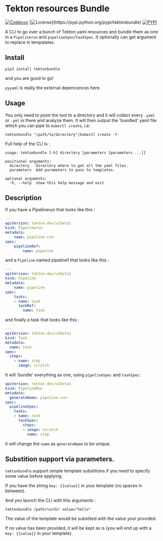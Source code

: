 # Tekton resources Bundle

[![Codecov](https://img.shields.io/codecov/c/github/chmouel/tektonbundle/master.svg?style=flat-square)](https://codecov.io/gh/chmouel/tektonbundle)  [![License](https://img.shields.io/pypi/l/tektonbundle.svg?)](https://pypi.python.org/pypi/tektonbundle) [![PYPI](https://img.shields.io/pypi/v/tektonbundle.svg?style=flat-square)](https://pypi.python.org/pypi/tektonbundle)

A CLI to go over a bunch of Tekton yaml resources and bundle them as one in a `Pipelinerun` and `pipelineSpec`/`taskSpec`.
It optionally can get argument to replace in tempalates.

## Install

```shell
pip3 install tektonbundle
```

and you are good to go!

`pyyaml` is really the external depencences here.

## Usage

You only need to point the tool to a directory and it will collect every `.yaml`
or `.yml` in there and analyze them. It will then output the 'bundled' yaml file which you can pipe to
`kubectl create`, i.e:

```shell
tektonbundle "/path/to/directory"|kubectl create -f-
```

Full help of the CLI is :

```
usage: tektonbundle [-h] directory [parameters [parameters ...]]

positional arguments:
  directory   Directory where to get all the yaml files.
  parameters  Add parameters to pass to templates.

optional arguments:
  -h, --help  show this help message and exit
```

## Description

If you have a Pipelinerun that looks like this :

```yaml
---
apiVersion: tekton.dev/v1beta1
kind: Pipelinerun
metadata:
    name: pipeline-run
spec:
    pipelineRef:
        name: pipeline
```

and a `Pipeline` named pipeline1 that looks like this :

```yaml
---
apiVersion: tekton.dev/v1beta1
kind: Pipeline
metadata:
    name: pipeline
spec:
    tasks:
    - name: task
      taskRef:
        name: task
```

and finally a task that looks like this :

```yaml
---
apiVersion: tekton.dev/v1beta1
kind: Task
metadata:
  name: task
spec:
  steps:
    - name: step
      image: scratch
```

It will 'bundle' everything as one, using `pipelineSpec` and `taskSpec`:

```yaml
apiVersion: tekton.dev/v1beta1
kind: PipelineRun
metadata:
  generateName: pipeline-run-
spec:
  pipelineSpec:
    tasks:
    - name: task
      taskSpec:
        steps:
        - image: scratch
          name: step
```

It will change the `name` as `generateName` to be unique.

## Substition support via parameters.

`tektonbundle` support simple template substitions if you need to specify some value before applying.

If you have the string `key: {{value}}` in your template (no spaces in between).

And you launch the CLI with this arguments :

```shell
tektonbundle /path/to/dir value="hello"
```

The value of the template would be substited with the value your provided.

If no value has been provided, it will be kept as is (you will end up with a `key: {{value}}` in your template).
